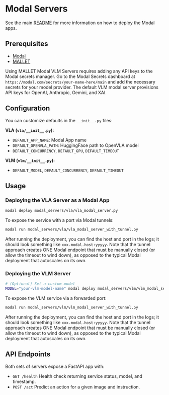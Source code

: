 # Modal Servers
See the main [README](https://github.com/jacobphillips99/mallet/blob/main/README.md) for more information on how to deploy the Modal apps.

 ## Prerequisites

 - [Modal](https://modal.com/docs/guide/getting-started)
 - [MALLET](https://github.com/jacobphillips99/mallet/blob/main/README.md)

 Using MALLET Modal VLM Servers requires adding any API keys to the Modal secrets manager. Go to the Modal Secrets dashboard at `https://modal.com/secrets/your-name-here/main` and add the necessary secrets for your model provider. The default VLM modal server provisions API keys for OpenAI, Anthropic, Gemini, and XAI.

 ## Configuration

 You can customize defaults in the `__init__.py` files:

 **VLA (`vla/__init__.py`):**
 - `DEFAULT_APP_NAME`: Modal App name
 - `DEFAULT_OPENVLA_PATH`: HuggingFace path to OpenVLA model
 - `DEFAULT_CONCURRENCY`, `DEFAULT_GPU`, `DEFAULT_TIMEOUT`

 **VLM (`vlm/__init__.py`):**
 - `DEFAULT_MODEL`, `DEFAULT_CONCURRENCY`, `DEFAULT_TIMEOUT`

 ## Usage

 ### Deploying the VLA Server as a Modal App
 ```bash
 modal deploy modal_servers/vla/vla_modal_server.py
 ```

 To expose the service with a port via Modal tunnels:
 ```bash
 modal run modal_servers/vla/vla_modal_server_with_tunnel.py
 ```
 After running the deployment, you can find the host and port in the logs; it should look something like `xxx.modal.host:yyyyy`. Note that the tunnel approach creates ONE Modal endpoint that must be manually closed (or allow the timeout to wind down), as opposed to the typical Modal deployment that autoscales on its own.

 ### Deploying the VLM Server

 ```bash
 # (Optional) Set a custom model
MODEL="your-vlm-model-name" modal deploy modal_servers/vlm/vlm_modal_server.py
 ```

 To expose the VLM service via a forwarded port:
 ```bash
 modal run modal_servers/vlm/vlm_modal_server_with_tunnel.py
 ```
 After running the deployment, you can find the host and port in the logs; it should look something like `xxx.modal.host:yyyyy`. Note that the tunnel approach creates ONE Modal endpoint that must be manually closed (or allow the timeout to wind down), as opposed to the typical Modal deployment that autoscales on its own.

 ## API Endpoints

 Both sets of servers expose a FastAPI app with:

 - `GET /health`
   Health check returning service status, model, and timestamp.
 - `POST /act`
   Predict an action for a given image and instruction.
